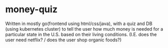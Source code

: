 # money-quiz
Written in mostly go(frontend using html/css/java), with a quiz and DB (using kubernetes cluster) to tell the user how much money is needed for a particular state in the U.S. based on their living conditions. (I.E. does the user need netflix? / does the user shop organic foods?)
